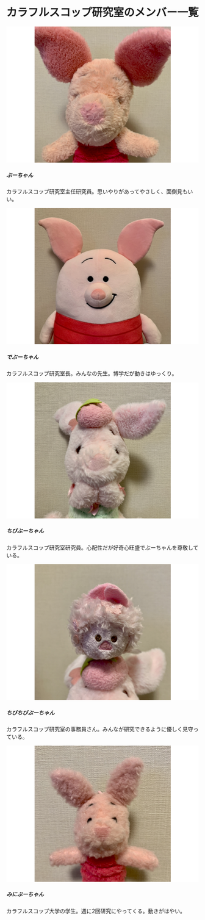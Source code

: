 # カラフルスコップ研究室のメンバー一覧

<div class="card mb-3" style="max-width: 540px;">
  <div class="row no-gutters">
    <div class="col-md-4">
      <img src="./buchan.png" class="card-img-top" alt="...">
    </div>
    <div class="col-md-8">
    <div class="card-body">
      <h5 class="card-title">ぶーちゃん</h5>
      <p class="card-text">カラフルスコップ研究室主任研究員。思いやりがあってやさしく、面倒見もいい。</p>
    </div>
    </div>
  </div>
  <div class="row no-gutters">
    <div class="col-md-4">
      <img src="./debuchan.png" class="card-img-top" alt="...">
    </div>
    <div class="col-md-8">
    <div class="card-body">
      <h5 class="card-title">でぶーちゃん</h5>
      <p class="card-text">カラフルスコップ研究室長。みんなの先生。博学だが動きはゆっくり。</p>
    </div>
    </div>
  </div>
  <div class="row no-gutters">
    <div class="col-md-4">
      <img src="./chibi-buchan.png" class="card-img-top" alt="...">
    </div>
    <div class="col-md-8">
    <div class="card-body">
      <h5 class="card-title">ちびぶーちゃん</h5>
      <p class="card-text">カラフルスコップ研究室研究員。心配性だが好奇心旺盛でぶーちゃんを尊敬している。</p>
    </div>
    </div>
  </div>
  <div class="row no-gutters">
    <div class="col-md-4">
      <img src="./chibichibi-buchan.png" class="card-img-top" alt="...">
    </div>
    <div class="card-body">
      <h5 class="card-title">ちびちびぶーちゃん</h5>
      <p class="card-text">カラフルスコップ研究室の事務員さん。みんなが研究できるように優しく見守っている。</p>
    </div>
  </div>
  <div class="row no-gutters">
    <div class="col-md-4">
      <img src="./mini-buchan.png" class="card-img-top" alt="...">
    </div>
    <div class="card-body">
      <h5 class="card-title">みにぶーちゃん</h5>
      <p class="card-text">カラフルスコップ大学の学生。週に2回研究にやってくる。動きがはやい。</p>
    </div>
  </div>
</div>
